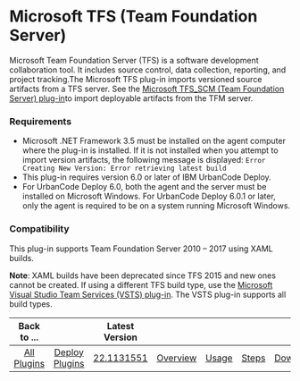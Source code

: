 
# Microsoft TFS (Team Foundation Server)

Microsoft Team Foundation Server (TFS) is a software development collaboration tool. It includes source control, data collection, reporting, and project tracking.The Microsoft TFS plug-in imports versioned source artifacts from a TFS server. See the [Microsoft TFS\_SCM (Team Foundation Server) plug-in](https://urbancode.github.io/IBM-UCx-PLUGIN-DOCS/UCD/TFS_SCM-SourceConfig/)to import deployable artifacts from the TFM server.

### Requirements

* Microsoft .NET Framework 3.5 must be installed on the agent computer where the plug-in is installed. If it is not installed when you attempt to import version artifacts, the following message is displayed: `Error Creating New Version: Error retrieving latest build`
* This plug-in requires version 6.0 or later of IBM UrbanCode Deploy.
* For UrbanCode Deploy 6.0, both the agent and the server must be installed on Microsoft Windows. For UrbanCode Deploy 6.0.1 or later, only the agent is required to be on a system running Microsoft Windows.

### Compatibility

This plug-in supports Team Foundation Server 2010 – 2017 using XAML builds.

**Note**: XAML builds have been deprecated since TFS 2015 and new ones cannot be created. If using a different TFS build type, use the [Microsoft Visual Studio Team Services (VSTS) plug-in](https://urbancode.github.io/IBM-UCx-PLUGIN-DOCS/UCD/microsoft-visual-studio-team-services-vsts/). The VSTS plug-in supports all build types.


|Back to ...||Latest Version|||||
| :---: | :---: | :---: | :---: | :---: | :---: | :---: |
|[All Plugins](../../index.md)|[Deploy Plugins](../README.md)|[22.1131551](https://raw.githubusercontent.com/UrbanCode/IBM-UCD-PLUGINS/main/files/TFS-SourceConfig/ucd-TFS-SourceConfig-22.1131551.zip)|[Overview](overview.md)|[Usage](usage.md)|[Steps](steps.md)|[Downloads](downloads.md)|
